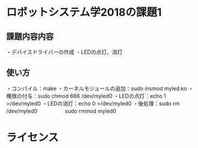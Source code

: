 # ロボットシステム学2018の課題1

## 課題内容内容
・デバイスドライバーの作成
・LEDの点灯、消灯

## 使い方
・コンパイル：make
・カーネルモジュールの追加：sudo insmod myled.ko
・権限の付与：sudo chmod 666 /dev/myled0
・LEDの点灯：echo 1 >/dev/myled0
・LEDの消灯：echo 0 >/dev/myled0
・後処理：sudo rm /dev/myled0
　　　　　sudo rmmod myled0

# ライセンス
